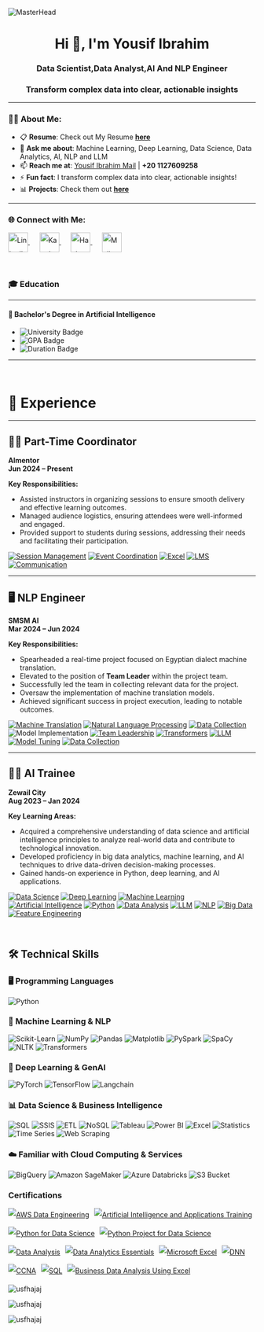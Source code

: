 ![MasterHead](https://i.redd.it/bpxxqqvps4h91.gif)
<h1 align="center">Hi 👋, I'm Yousif Ibrahim</h1>
<h3 align="center">Data Scientist,Data Analyst,AI And NLP Engineer</h3>
<h3 align="center">Transform complex data into clear, actionable insights</h3>


---

### 👨‍💻 About Me:
- 📋 **Resume**: Check out My Resume [**here**](https://drive.google.com/file/d/1sjizdmMks9jmDpW57i_AhbRakb4iI9Fj/view?usp=drive_link)  
- 💬 **Ask me about**: Machine Learning, Deep Learning, Data Science, Data Analytics, AI, NLP and LLM 
- 📫 **Reach me at**: [Yousif Ibrahim Mail](mailto:yosefys236@gmail.com) | **+20 1127609258**  
- ⚡ **Fun fact**: I transform complex data into clear, actionable insights!  
- 📊 **Projects**: Check them out [**here**](https://github.com/UsfHajaj/Data-Analysis-Projects)  

---

<h3 align="left">🌐 Connect with Me:</h3>
<p align="left" style="line-height: 2;">
  <a href="https://www.linkedin.com/in/yousif-ibrahim-8103b91b6/" target="_blank">
    <img align="center" src="https://raw.githubusercontent.com/rahuldkjain/github-profile-readme-generator/master/src/images/icons/Social/linked-in-alt.svg" alt="LinkedIn - Youssef Ibrahim" height="40" width="40" />
  </a>
   &nbsp;&nbsp;&nbsp;&nbsp;
  <a href="https://www.kaggle.com/yosefibrahim" target="_blank">
    <img align="center" src="https://raw.githubusercontent.com/rahuldkjain/github-profile-readme-generator/master/src/images/icons/Social/kaggle.svg" alt="Kaggle - Youssef Ibrahim" height="40" width="40" />
  </a>
 &nbsp;&nbsp;&nbsp;&nbsp;
  <a href="https://www.hackerrank.com/yosefys236" target="_blank">
    <img align="center" src="https://raw.githubusercontent.com/rahuldkjain/github-profile-readme-generator/master/src/images/icons/Social/hackerrank.svg" alt="HackerRank - Youssef Ibrahim" height="40" width="40" />
  </a>
 &nbsp;&nbsp;&nbsp;&nbsp;
  <a href="mailto:yosefys236@gmail.com" target="_blank">
    <img align="center" src="https://github.com/user-attachments/assets/23c27cfb-8b0d-4854-aa78-fd6d94ce0044" alt="Mail - Youssef Ibrahim" height="40" width="40" />
  </a>
</p>



<br>

### 🎓 Education

---

#### 🏫 **Bachelor's Degree in Artificial Intelligence**

- ![University Badge](https://img.shields.io/badge/Banha_University-blue)
- ![GPA Badge](https://img.shields.io/badge/GPA-%203.4%2F4.0-brightgreen)
- ![Duration Badge](https://img.shields.io/badge/Duration-%20Aug%202020%20--%20Aug%202024-yellow)

---

<br>

# 💼 Experience

---

## 🧑‍💻 Part-Time Coordinator  
**Almentor**  
**Jun 2024 – Present**  

**Key Responsibilities:**
- Assisted instructors in organizing sessions to ensure smooth delivery and effective learning outcomes.
- Managed audience logistics, ensuring attendees were well-informed and engaged.
- Provided support to students during sessions, addressing their needs and facilitating their participation.

[![Session Management](https://img.shields.io/badge/Session_Management-32CD32?style=for-the-badge)](https://en.wikipedia.org/wiki/Management) [![Event Coordination](https://img.shields.io/badge/Event_Coordination-1E90FF?style=for-the-badge)](https://en.wikipedia.org/wiki/Event_management) [![Excel](https://img.shields.io/badge/Excel-217346?style=for-the-badge&logo=microsoft-excel&logoColor=white)](https://www.microsoft.com/en-us/microsoft-365/excel) [![LMS](https://img.shields.io/badge/LMS-FF6347?style=for-the-badge)](https://en.wikipedia.org/wiki/Learning_management_system) [![Communication](https://img.shields.io/badge/Communication-32CD32?style=for-the-badge)](https://en.wikipedia.org/wiki/Communication) 

---

## 🖥️ NLP Engineer  
**SMSM AI**  
**Mar 2024 – Jun 2024**  

**Key Responsibilities:**
- Spearheaded a real-time project focused on Egyptian dialect machine translation.
- Elevated to the position of **Team Leader** within the project team.
- Successfully led the team in collecting relevant data for the project.
- Oversaw the implementation of machine translation models.
- Achieved significant success in project execution, leading to notable outcomes.

[![Machine Translation](https://img.shields.io/badge/Machine_Translation-8A2BE2?style=for-the-badge)](https://en.wikipedia.org/wiki/Machine_translation) [![Natural Language Processing](https://img.shields.io/badge/NLP-1E90FF?style=for-the-badge)](https://en.wikipedia.org/wiki/Natural_language_processing) [![Data Collection](https://img.shields.io/badge/Data_Collection-32CD32?style=for-the-badge)](https://en.wikipedia.org/wiki/Data_collection) ![Model Implementation](https://img.shields.io/badge/Model_Implementation-FFD700?style=for-the-badge) [![Team Leadership](https://img.shields.io/badge/Team_Leadership-FFA500?style=for-the-badge)](https://en.wikipedia.org/wiki/Leadership)
[![Transformers](https://img.shields.io/badge/Transformers-FF4500?style=for-the-badge)](https://en.wikipedia.org/wiki/Transformer_(machine_learning_model)) [![LLM](https://img.shields.io/badge/LLM-FFD700?style=for-the-badge)](https://en.wikipedia.org/wiki/Large_language_model) [![Model Tuning](https://img.shields.io/badge/Model_Tuning-32CD32?style=for-the-badge)](https://en.wikipedia.org/wiki/Hyperparameter_optimization) [![Data Collection](https://img.shields.io/badge/Data_Collection-4B0082?style=for-the-badge)](https://en.wikipedia.org/wiki/Data_collection)

---

## 🧑‍💻 AI Trainee  
**Zewail City**  
**Aug 2023 – Jan 2024**  

**Key Learning Areas:**
- Acquired a comprehensive understanding of data science and artificial intelligence principles to analyze real-world data and contribute to technological innovation.
- Developed proficiency in big data analytics, machine learning, and AI techniques to drive data-driven decision-making processes.
- Gained hands-on experience in Python, deep learning, and AI applications.

[![Data Science](https://img.shields.io/badge/Data_Science-32CD32?style=for-the-badge)](https://en.wikipedia.org/wiki/Data_science) [![Deep Learning](https://img.shields.io/badge/Deep_Learning-8A2BE2?style=for-the-badge)](https://en.wikipedia.org/wiki/Deep_learning) [![Machine Learning](https://img.shields.io/badge/Machine_Learning-FFD700?style=for-the-badge)](https://en.wikipedia.org/wiki/Machine_learning) [![Artificial Intelligence](https://img.shields.io/badge/Artificial_Intelligence-1E90FF?style=for-the-badge)](https://en.wikipedia.org/wiki/Artificial_intelligence) [![Python](https://img.shields.io/badge/Python-4B8BBE?style=for-the-badge&logo=python&logoColor=white)](https://www.python.org) [![Data Analysis](https://img.shields.io/badge/Data_Analysis-32CD32?style=for-the-badge)](https://en.wikipedia.org/wiki/Data_analysis) [![LLM](https://img.shields.io/badge/LLM-FF4500?style=for-the-badge)](https://en.wikipedia.org/wiki/Large_language_model) [![NLP](https://img.shields.io/badge/NLP-1E90FF?style=for-the-badge)](https://en.wikipedia.org/wiki/Natural_language_processing) [![Big Data](https://img.shields.io/badge/Big_Data-8B008B?style=for-the-badge)](https://en.wikipedia.org/wiki/Big_data) [![Feature Engineering](https://img.shields.io/badge/Feature_Engineering-FFD700?style=for-the-badge)](https://en.wikipedia.org/wiki/Feature_engineering)




<br>

## 🛠️ Technical Skills

### 🖥️ Programming Languages
![Python](https://img.shields.io/badge/Python-3776AB?style=flat&logo=python&logoColor=white)

### 🤖 Machine Learning & NLP
![Scikit-Learn](https://img.shields.io/badge/Scikit--Learn-F7931E?style=flat&logo=scikit-learn&logoColor=white)
![NumPy](https://img.shields.io/badge/NumPy-013243?style=flat&logo=numpy&logoColor=white)
![Pandas](https://img.shields.io/badge/Pandas-150458?style=flat&logo=pandas&logoColor=white)
![Matplotlib](https://img.shields.io/badge/Matplotlib-315796?style=flat&logo=matplotlib&logoColor=white)
![PySpark](https://img.shields.io/badge/PySpark-E25A1C?style=flat&logo=apache-spark&logoColor=white)
![SpaCy](https://img.shields.io/badge/SpaCy-000000?style=flat&logo=spacy&logoColor=white)
![NLTK](https://img.shields.io/badge/NLTK-339933?style=flat&logo=nltk&logoColor=white)
![Transformers](https://img.shields.io/badge/Transformers-000000?style=flat&logo=huggingface&logoColor=white)

### 🧠 Deep Learning & GenAI
![PyTorch](https://img.shields.io/badge/PyTorch-EE4C2C?style=flat&logo=pytorch&logoColor=white)
![TensorFlow](https://img.shields.io/badge/TensorFlow-FF6F00?style=flat&logo=tensorflow&logoColor=white)
![Langchain](https://img.shields.io/badge/Langchain-000000?style=flat&logo=langchain&logoColor=white)

### 📊 Data Science & Business Intelligence
![SQL](https://img.shields.io/badge/SQL-4479A1?style=flat&logo=microsoft-sql-server&logoColor=white)
![SSIS](https://img.shields.io/badge/SSIS-FF2C20?style=flat&logo=microsoft&logoColor=white)
![ETL](https://img.shields.io/badge/ETL-FE7A16?style=flat&logo=etl&logoColor=white)
![NoSQL](https://img.shields.io/badge/NoSQL-5382A1?style=flat&logo=nosql&logoColor=white)
![Tableau](https://img.shields.io/badge/Tableau-E97627?style=flat&logo=tableau&logoColor=white)
![Power BI](https://img.shields.io/badge/Power%20BI-F2C811?style=flat&logo=power-bi&logoColor=white)
![Excel](https://img.shields.io/badge/Excel-217346?style=flat&logo=microsoft-excel&logoColor=white)
![Statistics](https://img.shields.io/badge/Statistics-4B0082?style=flat&logo=statistics&logoColor=white)
![Time Series](https://img.shields.io/badge/Time%20Series-FF4500?style=flat&logo=time-series&logoColor=white)
![Web Scraping](https://img.shields.io/badge/Web%20Scraping-000000?style=flat&logo=web-scraping&logoColor=white)

### ☁️ Familiar with Cloud Computing & Services
![BigQuery](https://img.shields.io/badge/BigQuery-4285F4?style=flat&logo=google-bigquery&logoColor=white)
![Amazon SageMaker](https://img.shields.io/badge/Amazon%20SageMaker-232F3E?style=flat&logo=amazon-sagemaker&logoColor=white)
![Azure Databricks](https://img.shields.io/badge/Azure%20Databricks-1E1E1E?style=flat&logo=azure-databricks&logoColor=white)
![S3 Bucket](https://img.shields.io/badge/S3%20Bucket-569A31?style=flat&logo=amazon-s3&logoColor=white)


### Certifications

<p align="left" style="line-height: 2; display: flex; flex-wrap: wrap; gap: 10px;">
  <a href='https://drive.google.com/file/d/1a3ytf-WZmpvRvSo51GeYQV0X8oDSSwbw/view' target="_blank">
    <img alt='AWS Data Engineering' src='https://img.shields.io/badge/AWS_Data Engineering-100000?style=for-the-badge&logo=AWS Data Engineering&logoColor=white&labelColor=F45402&color=F45402'/>
  </a>
  
  <a href='https://drive.google.com/file/d/1uvoiL5oWnAQXt2tPinPF9zQL3JVEVj2a/view' target="_blank">
    <img alt='Artificial Intelligence and Applications Training' src='https://img.shields.io/badge/AI_| ZEWAIL City-100000?style=for-the-badge&logo=Artificial Intelligence and Applications Training&logoColor=white&labelColor=00D0FA&color=00D0FA'/>
  </a>
  
  <a href='https://coursera.org/share/6f14f65ca58d8e3f737b0606d7b4e887' target="_blank">
    <img alt='Python for Data Science' src='https://img.shields.io/badge/Python_for Data Science | IBM-100000?style=for-the-badge&logo=Python for Data Science&logoColor=white&labelColor=0532FB&color=0532FB'/>
  </a>
  
  <a href='https://coursera.org/share/8a673ea6d594a7ce122a935863cbd192' target="_blank">
    <img alt='Python Project for Data Science' src='https://img.shields.io/badge/Python_Project for Data Science  | IBM-100000?style=for-the-badge&logo=Python Project for Data Science &logoColor=white&labelColor=3D5CEA&color=3D5CEA'/>
  </a>
  
  <a href='https://coursera.org/share/df1e1bb1c8c70f07558d408f213ec18a' target="_blank">
    <img alt='Data Analysis' src='https://img.shields.io/badge/Data_Analysis | IBM-100000?style=for-the-badge&logo=Data Analysis&logoColor=white&labelColor=DA0EDD&color=DA0EDD'/>
  </a>
  
  <a href='https://drive.google.com/file/d/1SvZS0cUuhC_G_o5jk5ZA6Xfks0lHPXVw/view' target="_blank">
    <img alt='Data Analytics Essentials' src='https://img.shields.io/badge/Data_Analytics Essentials | IBM-100000?style=for-the-badge&logo=Data Analytics Essentials&logoColor=white&labelColor=480949&color=480949'/>
  </a>
  
  <a href='https://coursera.org/share/f62fd75612da2954dc8811b6fb3d18f6' target="_blank">
    <img alt='Microsoft Excel' src='https://img.shields.io/badge/Microsoft_Excel-100000?style=for-the-badge&logo=Microsoft Excel&logoColor=white&labelColor=1F1F1F&color=1B1B1B'/>
  </a>
  
  <a href='https://coursera.org/share/f297ee05cd30c24de626b7672914100d' target="_blank">
    <img alt='DNN' src='https://img.shields.io/badge/DNN_| Deeplearning.AI-100000?style=for-the-badge&logo=DNN&logoColor=white&labelColor=1F1F1F&color=1B1B1B'/>
  </a>
  
  <a href='https://drive.google.com/file/d/1T6XyaatH99hnp_MuKN-tu4dh-EOMsrZJ/view' target="_blank">
    <img alt='CCNA' src='https://img.shields.io/badge/CCNA-100000?style=for-the-badge&logo=CCNA&logoColor=white&labelColor=F70101&color=FA0000'/>
  </a>
  
  <a href='https://www.hackerrank.com/certificates/4388b7cccf37' target="_blank">
    <img alt='SQL' src='https://img.shields.io/badge/SQL_-100000?style=for-the-badge&logo=SQL&logoColor=white&labelColor=09F009&color=07EA03'/>
  </a>
  
  <a href='https://drive.google.com/drive/u/0/folders/1SsS09y1Bv5lZLlkIgvMBCm5kk0Prg-T4' target="_blank">
    <img alt='Business Data Analysis Using Excel' src='https://img.shields.io/badge/Business_Data Analysis Using Excel-100000?style=for-the-badge&logo=Business Data Analysis Using Excel&logoColor=white&labelColor=09F009&color=328906'/>
  </a>
</p>
<p><img align="left" src="https://github-readme-stats.vercel.app/api/top-langs?username=usfhajaj&show_icons=true&locale=en&layout=compact" alt="usfhajaj" /></p>

 &nbsp;&nbsp;&nbsp;&nbsp;
  &nbsp;&nbsp;&nbsp;&nbsp;
   &nbsp;&nbsp;&nbsp;&nbsp;
 
<p><img align="center" src="https://github-readme-streak-stats.herokuapp.com/?user=usfhajaj&" alt="usfhajaj" /></p>

<p align="left"> <img src="https://komarev.com/ghpvc/?username=usfhajaj&label=Profile%20views&color=0e75b6&style=flat" alt="usfhajaj" /> </p>



